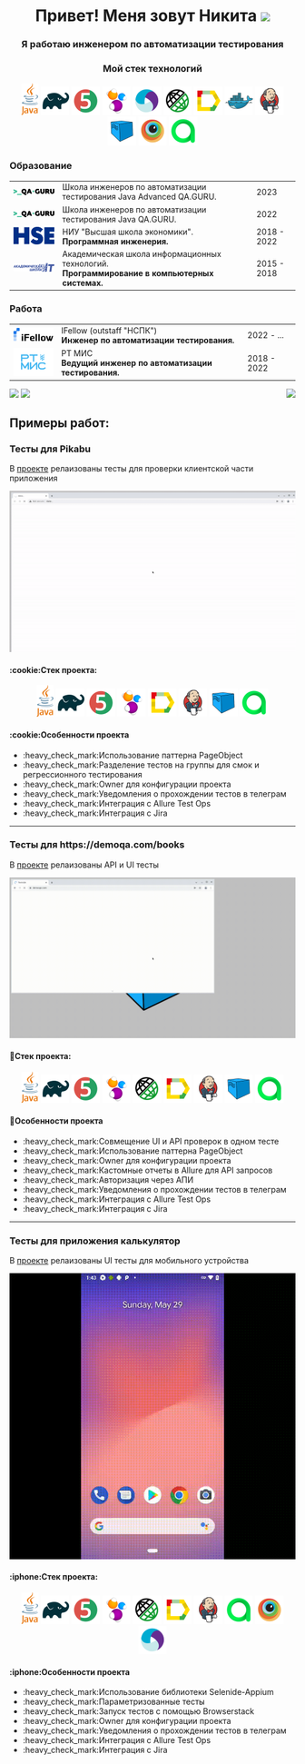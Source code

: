 <h1 align="center">Привет! Меня зовут Никита
<img src="https://github.com/blackcater/blackcater/raw/main/images/Hi.gif" height="32"/></h1>
<h3 align="center">Я работаю инженером по автоматизации тестирования</h3>

<h3 align="center">Мой стек технологий</h3>
<p align="center">
	<a href="#"><img title="Java" src="logo/java.svg" width="30px"/></a>
	<a href="#"><img title="Gradle" src="logo/Gradle.svg" width="50px"/></a>
	<a href="#"><img title="JUnit5" src="logo/JUnit5.svg" width="50px"/></a>
	<a href="#"><img title="Selenide" src="logo/Selenide.svg" width="50px"/></a>
	<a href="#"><img title="Appium" src="logo/Appium.svg" width="50px"/></a>
	<a href="#"><img title="Rest-Assured" src="logo/Rest-Assured.svg" width="50px"/></a>
	<a href="#"><img title="Allure_Report" src="logo/Allure_Report.svg" width="50px"/></a>
	<a href="#"><img title="Docker" src="logo/Docker.svg" width="50px"/></a>
	<a href="#"><img title="Jenkins" src="logo/Jenkins.svg" width="50px"/></a>
	<a href="#"><img title="Selenoid" src="logo/Selenoid.svg" width="50px"/></a>
	<a href="#"><img title="Browserstack" src="logo/Browserstack.svg" width="50px"/></a>
	<a href="#"><img title="Allure Test Ops" src="logo/AllureTestOps.svg" width="50px"/></a>
</p>

### Образование

 <table style="width=100%" cellspacing="0" cellpadding="5">
	 <tr >
        <td align="center"><a href="https://qa.guru/java-advanced" target="_blank" rel="noopener noreferrer"><img style="width:150px" src="img/qaGuru.svg"></a></td>
        <td>Школа инженеров по автоматизации тестирования Java Advanced QA.GURU.</td>
        <td>2023</td>
    </tr>
    <tr >
        <td align="center"><a href="http://qa.guru/" target="_blank" rel="noopener noreferrer"><img style="width:150px" src="img/qaGuru.svg"></a></td>
        <td>Школа инженеров по автоматизации тестирования Java QA.GURU.</td>
        <td>2022</td>
    </tr>
    <tr>
        <td align="center">
            <a href="https://perm.hse.ru/" target="_blank" rel="noopener noreferrer"><img style="width:90px" src="/img/01_Abbreviation_ENG_PANTONE.svg"></a>
        </td>
        <td>
            НИУ "Высшая школа экономики".
         <br><b>Программная инженерия.</b>
        </td>
        <td>2018 - 2022</td>
    </tr>
    <tr>
        <td align="center">
            <a href="https://itcollege59.ru/" target="_blank" rel="noopener noreferrer"><img style="width:150px" src="/img/itCollege59.svg"></a>
        </td>
        <td>
            Академическая школа информационных технологий.
         <br><b>Программирование в компьютерных системах.</b>
        </td>
        <td>2015 - 2018</td>
    </tr>
</table>

### Работа

 <table style="width=100%" cellspacing="0" cellpadding="5">
	<tr>
        <td align="center">
            <a href="https://ifellow.ru/" target="_blank" rel="noopener noreferrer"><img style="width:90px" src="/img/ifellow-logo.png"></a>
        </td>
        <td>
            IFellow (outstaff "НСПК")
         <br><b>Инженер по автоматизации тестирования.</b>
        </td>
        <td>2022 - ...</td>
    </tr>
    <tr>
        <td align="center">
            <a href="https://rtmis.ru/" target="_blank" rel="noopener noreferrer"><img style="width:90px" src="/img/rtmisLogo.png"></a>
        </td>
        <td>
            РТ МИС
         <br><b>Ведущий инженер по автоматизации тестирования.</b>
        </td>
        <td>2018 - 2022</td>
    </tr>
</table>

<a href="#"><img src="https://github-readme-stats.vercel.app/api?username=NikitaDanshin415"/></a>
<a href="#"><img src="https://github-profile-summary-cards.vercel.app/api/cards/repos-per-language?username=NikitaDanshin415&theme=nord_bright"/></a>
<img align="right" src="https://komarev.com/ghpvc/?username=NikitaDanshin415&color=003140">

<h2>Примеры работ:</h2>
<h3>Тесты для Pikabu</h3>
<p>В <a href='https://github.com/NikitaDanshin415/PikabuTests'>проекте</a> релаизованы тесты для проверки клиентской части приложения</p>

<p align="center">
    <img title="Jenkins" src="https://github.com/NikitaDanshin415/NikitaDanshin415/blob/main/diploma_1/pikabu.gif" />
</p>

<h4><a name='projectStack'>:cookie:Стек проекта:</a></h4>

<p align="center">
    <a href="#"><img title="Java" src="https://github.com/NikitaDanshin415/NikitaDanshin415/blob/main/logo/java.svg" width="30px"/></a>
    <a href="#"><img title="Gradle" src="https://github.com/NikitaDanshin415/NikitaDanshin415/blob/main/logo/Gradle.svg" width="50px"/></a>
    <a href="#"><img title="JUnit5" src="https://github.com/NikitaDanshin415/NikitaDanshin415/blob/main/logo/JUnit5.svg" width="50px"/></a>
    <a href="#"><img title="Selenide" src="https://github.com/NikitaDanshin415/NikitaDanshin415/blob/main/logo/Selenide.svg" width="50px"/></a>
    <a href="#"><img title="Allure_Report" src="https://github.com/NikitaDanshin415/NikitaDanshin415/blob/main/logo/Allure_Report.svg" width="50px"/></a>
    <a href="#"><img title="Jenkins" src="https://github.com/NikitaDanshin415/NikitaDanshin415/blob/main/logo/Jenkins.svg" width="50px"/></a>
    <a href="#"><img title="Selenoid" src="https://github.com/NikitaDanshin415/NikitaDanshin415/blob/main/logo/Selenoid.svg" width="50px"/></a>
    <a href="#"><img title="Allure Test Ops" src="https://github.com/NikitaDanshin415/NikitaDanshin415/blob/main/logo/AllureTestOps.svg" width="50px"/></a>
</p>

<h4>:cookie:Особенности проекта</h4>
<ul>
	<li>:heavy_check_mark:Использование паттерна PageObject</li>
	<li>:heavy_check_mark:Разделение тестов на группы для смок и регрессионного тестирования</li>
	<li>:heavy_check_mark:Owner для конфигурации проекта</li>
	<li>:heavy_check_mark:Уведомления о прохождении тестов в телеграм</li>
	<li>:heavy_check_mark:Интеграция с Allure Test Ops</li>
	<li>:heavy_check_mark:Интеграция с Jira</li>
</ul>

---

<h3>Тесты для https://demoqa.com/books</h3>
<p>В <a href='https://github.com/NikitaDanshin415/BookStore'>проекте</a> релаизованы API и UI тесты</p>

<p align="center">
    <img title="Jenkins" src="https://github.com/NikitaDanshin415/NikitaDanshin415/blob/main/diploma_2/33680cf1661777f81c577c96b7182861.gif" />
</p>

<h4><a name='projectStack'>📖Стек проекта:</a></h4>
<p align="center">
    <a href="#"><img title="Java" src="https://github.com/NikitaDanshin415/NikitaDanshin415/blob/main/logo/java.svg" width="30px"/></a>
    <a href="#"><img title="Gradle" src="https://github.com/NikitaDanshin415/NikitaDanshin415/blob/main/logo/Gradle.svg" width="50px"/></a>
    <a href="#"><img title="JUnit5" src="https://github.com/NikitaDanshin415/NikitaDanshin415/blob/main/logo/JUnit5.svg" width="50px"/></a>
    <a href="#"><img title="Selenide" src="https://github.com/NikitaDanshin415/NikitaDanshin415/blob/main/logo/Selenide.svg" width="50px"/></a>
    <a href="#"><img title="RestAssured" src="https://github.com/NikitaDanshin415/NikitaDanshin415/blob/main/logo/Rest-Assured.svg" width="50px"/></a>
    <a href="#"><img title="Allure_Report" src="https://github.com/NikitaDanshin415/NikitaDanshin415/blob/main/logo/Allure_Report.svg" width="50px"/></a>
    <a href="#"><img title="Jenkins" src="https://github.com/NikitaDanshin415/NikitaDanshin415/blob/main/logo/Jenkins.svg" width="50px"/></a>
    <a href="#"><img title="Selenoid" src="https://github.com/NikitaDanshin415/NikitaDanshin415/blob/main/logo/Selenoid.svg" width="50px"/></a>
    <a href="#"><img title="Allure Test Ops" src="https://github.com/NikitaDanshin415/NikitaDanshin415/blob/main/logo/AllureTestOps.svg" width="50px"/></a>
</p>

<h4>📖Особенности проекта</h4>
<ul>
	<li>:heavy_check_mark:Совмещение UI и API проверок в одном тесте</li>
	<li>:heavy_check_mark:Использование паттерна PageObject</li>
	<li>:heavy_check_mark:Owner для конфигурации проекта</li>
	<li>:heavy_check_mark:Кастомные отчеты в Allure для API запросов</li>
	<li>:heavy_check_mark:Авторизация через АПИ</li>
	<li>:heavy_check_mark:Уведомления о прохождении тестов в телеграм</li>
	<li>:heavy_check_mark:Интеграция с Allure Test Ops</li>
	<li>:heavy_check_mark:Интеграция с Jira</li>
</ul>

---

<h3>Тесты для приложения калькулятор</h3>
<p>В <a href='https://github.com/NikitaDanshin415/CalculatorMobile'>проекте</a> релаизованы  UI тесты для мобильного устройства</p>

<p align="center">
    <img title="Jenkins" src="https://github.com/NikitaDanshin415/NikitaDanshin415/blob/main/diploma_3/848868182d66d878701aee934ac4072af6abec91.gif" />
</p>

<h4><a name='projectStack'>:iphone:Стек проекта:</a></h4>
<p align="center">
    <a href="#"><img title="Java" src="https://github.com/NikitaDanshin415/NikitaDanshin415/blob/main/logo/java.svg" width="30px"/></a>
    <a href="#"><img title="Gradle" src="https://github.com/NikitaDanshin415/NikitaDanshin415/blob/main/logo/Gradle.svg" width="50px"/></a>
    <a href="#"><img title="JUnit5" src="https://github.com/NikitaDanshin415/NikitaDanshin415/blob/main/logo/JUnit5.svg" width="50px"/></a>
    <a href="#"><img title="Selenide" src="https://github.com/NikitaDanshin415/NikitaDanshin415/blob/main/logo/Selenide.svg" width="50px"/></a>
    <a href="#"><img title="RestAssured" src="https://github.com/NikitaDanshin415/NikitaDanshin415/blob/main/logo/Rest-Assured.svg" width="50px"/></a>
    <a href="#"><img title="Allure_Report" src="https://github.com/NikitaDanshin415/NikitaDanshin415/blob/main/logo/Allure_Report.svg" width="50px"/></a>
    <a href="#"><img title="Jenkins" src="https://github.com/NikitaDanshin415/NikitaDanshin415/blob/main/logo/Jenkins.svg" width="50px"/></a>
    <a href="#"><img title="Allure Test Ops" src="https://github.com/NikitaDanshin415/NikitaDanshin415/blob/main/logo/AllureTestOps.svg" width="50px"/></a>
    <a href="#"><img title="Allure Test Ops" src="https://github.com/NikitaDanshin415/NikitaDanshin415/blob/main/logo/Browserstack.svg" width="50px"/></a>
    <a href="#"><img title="Allure Test Ops" src="https://github.com/NikitaDanshin415/NikitaDanshin415/blob/main/logo/Appium.svg" width="50px"/></a>
</p>

<h4>:iphone:Особенности проекта</h4>
<ul>
	<li>:heavy_check_mark:Использование библиотеки Selenide-Appium</li>
	<li>:heavy_check_mark:Параметризованные тесты</li>
	<li>:heavy_check_mark:Запуск тестов с помощью Browserstack</li>
	<li>:heavy_check_mark:Owner для конфигурации проекта</li>
	<li>:heavy_check_mark:Уведомления о прохождении тестов в телеграм</li>
	<li>:heavy_check_mark:Интеграция с Allure Test Ops</li>
	<li>:heavy_check_mark:Интеграция с Jira</li>
</ul>


